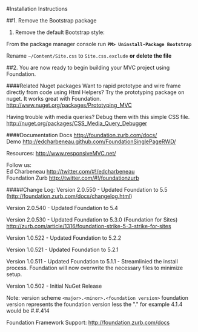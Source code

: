 #Installation Instructions

##1. Remove the Bootstrap package

1. Remove the default Bootstrap style:

From the package manager console run **`PM> Uninstall-Package Bootstrap`**

Rename `~/Content/Site.css` to `Site.css.exclude` **or delete the file**

##2. You are now ready to begin building your MVC project using Foundation.

####Related Nuget packages
Want to rapid prototype and wire frame directly from code using Html Helpers? 
Try the prototyping package on nuget. It works great with Foundation.
http://www.nuget.org/packages/Prototyping_MVC

Having trouble with media queries? Debug them with this simple CSS file.
http://nuget.org/packages/CSS_Media_Query_Debugger

####Documentation
Docs http://foundation.zurb.com/docs/  
Demo http://edcharbeneau.github.com/FoundationSinglePageRWD/

Resources: http://www.responsiveMVC.net/

Follow us:  
Ed Charbeneau http://twitter.com/#!/edcharbeneau  
Foundation Zurb http://twitter.com/#!/foundationzurb

#####Change Log:
Version 2.0.550
    - Updated Foundation to 5.5 (http://foundation.zurb.com/docs/changelog.html)

Version 2.0.540
    - Updated Foundation to 5.4

Version 2.0.530 
    - Updated Foundation to 5.3.0 (Foundation for Sites) http://zurb.com/article/1316/foundation-strike-5-3-strike-for-sites

Version 1.0.522
    - Updated Foundation to 5.2.2
    
Version 1.0.521
    - Updated Foundation to 5.2.1

Version 1.0.511
    - Updated Foundation to 5.1.1
    - Streamlinied the install process. Foundation will now overwrite the necessary files to minimize setup.

Version 1.0.502
	- Initial NuGet Release

Note: version scheme `<major>.<minor>.<foundation version>`
foundation version represents the foundation version less the "." for example 4.1.4 would be #.#.414

Foundation Framework Support:
http://foundation.zurb.com/docs